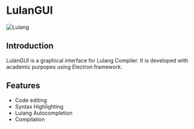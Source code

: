 # LulanGUI

![Lulang](https://encrypted-tbn3.gstatic.com/images?q=tbn:ANd9GcRuwmcOFLD3pkl88Lc5B10K85izuQvsqJ_ChWWvh4r85AlEkzG2)

## Introduction

LulanGUI is a graphical interface for Lulang Compiler. It is developed with academic purpopes using Electron framework.

## Features

- Code editing
- Syntax Highlighting
- Lulang Autocompletion
- Compilation
